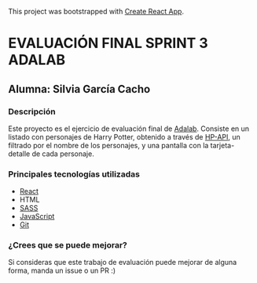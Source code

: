 This project was bootstrapped with [Create React App](https://github.com/facebook/create-react-app).

# EVALUACIÓN FINAL SPRINT 3 ADALAB
## Alumna: Silvia García Cacho


### Descripción

Este proyecto es el ejercicio de evaluación final de [Adalab](https://adalab.es/). Consiste en un listado con personajes de Harry Potter, obtenido a través de [HP-API](https://hp-api.herokuapp.com), un filtrado por el nombre de los personajes, y una pantalla con la tarjeta-detalle de cada personaje.

### Principales tecnologías utilizadas

- [React](https://github.com/facebook/create-react-app)
- HTML
- [SASS](https://sass-lang.com/)
- [JavaScript](https://www.javascript.com/)
- [Git](https://git-scm.com/)

### ¿Crees que se puede mejorar?
Si consideras que este trabajo de evaluación puede mejorar de alguna forma, manda un issue o un PR :)
